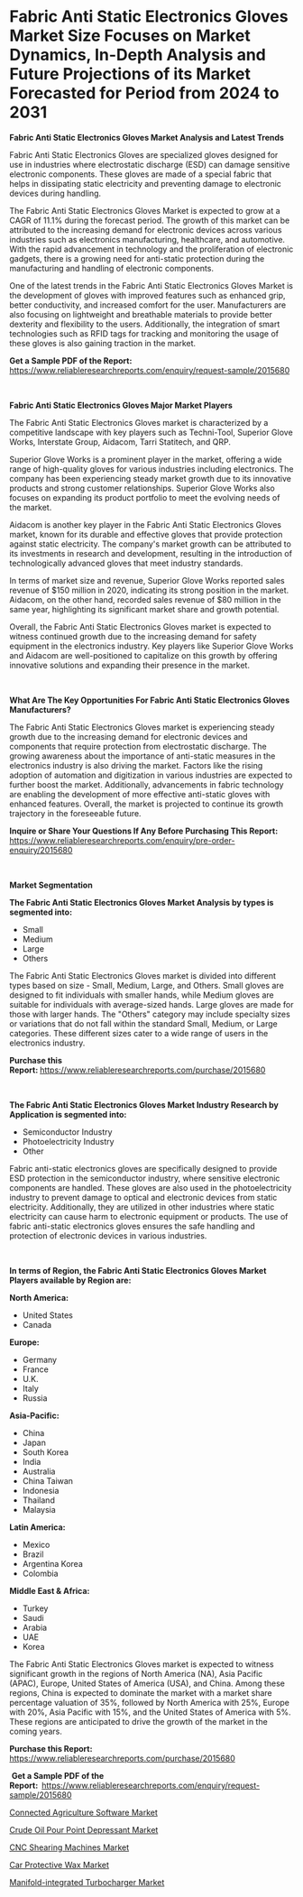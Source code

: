<p><h1>Fabric Anti Static Electronics Gloves Market Size Focuses on Market Dynamics, In-Depth Analysis and Future Projections of its Market Forecasted for Period from 2024 to 2031</h1></p><p><strong>Fabric Anti Static Electronics Gloves Market Analysis and Latest Trends</strong></p>
<p><p>Fabric Anti Static Electronics Gloves are specialized gloves designed for use in industries where electrostatic discharge (ESD) can damage sensitive electronic components. These gloves are made of a special fabric that helps in dissipating static electricity and preventing damage to electronic devices during handling.</p><p>The Fabric Anti Static Electronics Gloves Market is expected to grow at a CAGR of 11.1% during the forecast period. The growth of this market can be attributed to the increasing demand for electronic devices across various industries such as electronics manufacturing, healthcare, and automotive. With the rapid advancement in technology and the proliferation of electronic gadgets, there is a growing need for anti-static protection during the manufacturing and handling of electronic components.</p><p>One of the latest trends in the Fabric Anti Static Electronics Gloves Market is the development of gloves with improved features such as enhanced grip, better conductivity, and increased comfort for the user. Manufacturers are also focusing on lightweight and breathable materials to provide better dexterity and flexibility to the users. Additionally, the integration of smart technologies such as RFID tags for tracking and monitoring the usage of these gloves is also gaining traction in the market.</p></p>
<p><strong>Get a Sample PDF of the Report:&nbsp;</strong> <a href="https://www.reliableresearchreports.com/enquiry/request-sample/2015680">https://www.reliableresearchreports.com/enquiry/request-sample/2015680</a></p>
<p>&nbsp;</p>
<p><strong>Fabric Anti Static Electronics Gloves Major Market Players</strong></p>
<p><p>The Fabric Anti Static Electronics Gloves market is characterized by a competitive landscape with key players such as Techni-Tool, Superior Glove Works, Interstate Group, Aidacom, Tarri Statitech, and QRP. </p><p>Superior Glove Works is a prominent player in the market, offering a wide range of high-quality gloves for various industries including electronics. The company has been experiencing steady market growth due to its innovative products and strong customer relationships. Superior Glove Works also focuses on expanding its product portfolio to meet the evolving needs of the market.</p><p>Aidacom is another key player in the Fabric Anti Static Electronics Gloves market, known for its durable and effective gloves that provide protection against static electricity. The company's market growth can be attributed to its investments in research and development, resulting in the introduction of technologically advanced gloves that meet industry standards.</p><p>In terms of market size and revenue, Superior Glove Works reported sales revenue of $150 million in 2020, indicating its strong position in the market. Aidacom, on the other hand, recorded sales revenue of $80 million in the same year, highlighting its significant market share and growth potential.</p><p>Overall, the Fabric Anti Static Electronics Gloves market is expected to witness continued growth due to the increasing demand for safety equipment in the electronics industry. Key players like Superior Glove Works and Aidacom are well-positioned to capitalize on this growth by offering innovative solutions and expanding their presence in the market.</p></p>
<p>&nbsp;</p>
<p><strong>What Are The Key Opportunities For Fabric Anti Static Electronics Gloves Manufacturers?</strong></p>
<p><p>The Fabric Anti Static Electronics Gloves market is experiencing steady growth due to the increasing demand for electronic devices and components that require protection from electrostatic discharge. The growing awareness about the importance of anti-static measures in the electronics industry is also driving the market. Factors like the rising adoption of automation and digitization in various industries are expected to further boost the market. Additionally, advancements in fabric technology are enabling the development of more effective anti-static gloves with enhanced features. Overall, the market is projected to continue its growth trajectory in the foreseeable future.</p></p>
<p><strong>Inquire or Share Your Questions If Any Before Purchasing This Report:</strong> <a href="https://www.reliableresearchreports.com/enquiry/pre-order-enquiry/2015680">https://www.reliableresearchreports.com/enquiry/pre-order-enquiry/2015680</a></p>
<p>&nbsp;</p>
<p><strong>Market Segmentation</strong></p>
<p><strong>The Fabric Anti Static Electronics Gloves Market Analysis by types is segmented into:</strong></p>
<p><ul><li>Small</li><li>Medium</li><li>Large</li><li>Others</li></ul></p>
<p><p>The Fabric Anti Static Electronics Gloves market is divided into different types based on size - Small, Medium, Large, and Others. Small gloves are designed to fit individuals with smaller hands, while Medium gloves are suitable for individuals with average-sized hands. Large gloves are made for those with larger hands. The "Others" category may include specialty sizes or variations that do not fall within the standard Small, Medium, or Large categories. These different sizes cater to a wide range of users in the electronics industry.</p></p>
<p><strong>Purchase this Report:&nbsp;</strong><a href="https://www.reliableresearchreports.com/purchase/2015680">https://www.reliableresearchreports.com/purchase/2015680</a></p>
<p>&nbsp;</p>
<p><strong>The Fabric Anti Static Electronics Gloves Market Industry Research by Application is segmented into:</strong></p>
<p><ul><li>Semiconductor Industry</li><li>Photoelectricity Industry</li><li>Other</li></ul></p>
<p><p>Fabric anti-static electronics gloves are specifically designed to provide ESD protection in the semiconductor industry, where sensitive electronic components are handled. These gloves are also used in the photoelectricity industry to prevent damage to optical and electronic devices from static electricity. Additionally, they are utilized in other industries where static electricity can cause harm to electronic equipment or products. The use of fabric anti-static electronics gloves ensures the safe handling and protection of electronic devices in various industries.</p></p>
<p>&nbsp;</p>
<p><strong>In terms of Region, the Fabric Anti Static Electronics Gloves Market Players available by Region are:</strong></p>
<p>
    <p> <strong> North America: </strong>
        <ul>
            <li>United States</li>
            <li>Canada</li>
        </ul>
        </p> 
    <p> <strong> Europe: </strong>
        <ul>
            <li>Germany</li>
            <li>France</li>
            <li>U.K.</li>
            <li>Italy</li>
            <li>Russia</li>
        </ul>
        </p> 
    <p> <strong> Asia-Pacific: </strong>
        <ul>
            <li>China</li>
            <li>Japan</li>
            <li>South Korea</li>
            <li>India</li>
            <li>Australia</li>
            <li>China Taiwan</li>
            <li>Indonesia</li>
            <li>Thailand</li>
            <li>Malaysia</li>
        </ul>
        </p> 
    <p> <strong> Latin America: </strong>
        <ul>
            <li>Mexico</li>
            <li>Brazil</li>
            <li>Argentina Korea</li>
            <li>Colombia</li>
        </ul>
        </p> 
    <p> <strong> Middle East & Africa: </strong>
        <ul>
            <li>Turkey</li>
            <li>Saudi</li>
            <li>Arabia</li>
            <li>UAE</li>
            <li>Korea</li>
        </ul>
    </p>
    </p>
<p><p>The Fabric Anti Static Electronics Gloves market is expected to witness significant growth in the regions of North America (NA), Asia Pacific (APAC), Europe, United States of America (USA), and China. Among these regions, China is expected to dominate the market with a market share percentage valuation of 35%, followed by North America with 25%, Europe with 20%, Asia Pacific with 15%, and the United States of America with 5%. These regions are anticipated to drive the growth of the market in the coming years.</p></p>
<p><strong>Purchase this Report: </strong><a href="https://www.reliableresearchreports.com/purchase/2015680">https://www.reliableresearchreports.com/purchase/2015680</a></p>
<p>&nbsp;<strong>Get a Sample PDF of the Report:&nbsp;&nbsp;</strong><a href="https://www.reliableresearchreports.com/enquiry/request-sample/2015680">https://www.reliableresearchreports.com/enquiry/request-sample/2015680</a></p>
<p><strong></strong></p>
<p><p><a href="https://confirmed-shield-e13.notion.site/Connected-Agriculture-Software-Market-Research-Report-Provides-thorough-Industry-Overview-which-off-b0e9325c8e74490c9ae9c5473a4190f6">Connected Agriculture Software Market</a></p><p><a href="https://view.publitas.com/reportprime-1/crude-oil-pour-point-depressant-market-size-evaluating-its-market-trends-growth-and-projections-2024-2031/">Crude Oil Pour Point Depressant Market</a></p><p><a href="https://sore-arch-6db.notion.site/CNC-Shearing-Machines-Market-Dynamics-2024-2031-Also-about-Its-Market-Trends-Projections-and-Oppo-3ed54e25a92f47e29c1896805bd0b463">CNC Shearing Machines Market</a></p><p><a href="https://view.publitas.com/reportprime-1/car-protective-wax-market-centers-on-aspects-such-as-market-growth-market-share-market-opportunity-and-projected-forecasts-spanning-from-2024-to-2031/">Car Protective Wax Market</a></p><p><a href="https://funky-papaya-cf4.notion.site/Manifold-integrated-Turbocharger-Market-Size-2024-2031-Global-Industrial-Analysis-Key-Geographica-4a5d2cba7cd04d6697c8484c521e650a">Manifold-integrated Turbocharger Market</a></p></p>